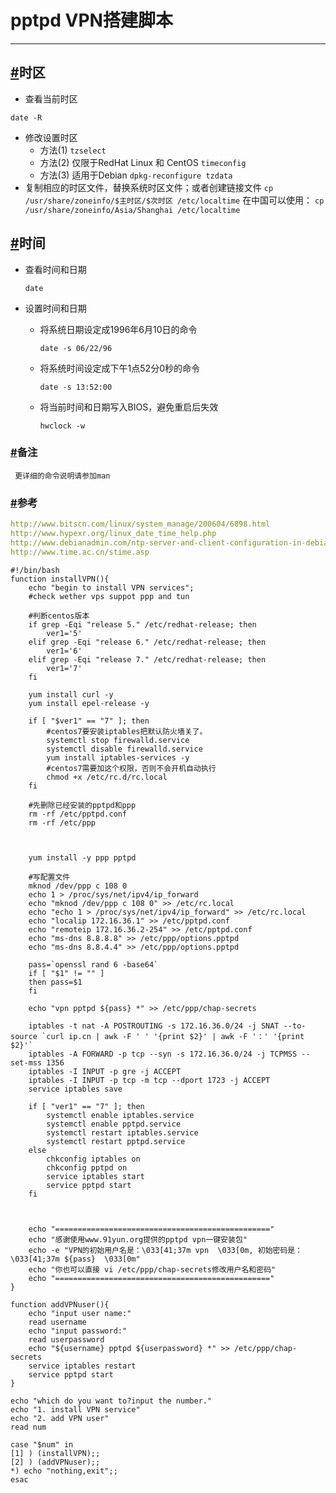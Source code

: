 # pptpd VPN搭建脚本

------



## [#](http://www.liuwq.com/views/linux基础/时区.html#时区)时区

- 查看当前时区

```
date -R
```

- 修改设置时区
    - 方法(1) `tzselect`
    - 方法(2) 仅限于RedHat Linux 和 CentOS `timeconfig`
    - 方法(3) 适用于Debian `dpkg-reconfigure tzdata`
- 复制相应的时区文件，替换系统时区文件；或者创建链接文件 `cp /usr/share/zoneinfo/$主时区/$次时区 /etc/localtime` 在中国可以使用： `cp /usr/share/zoneinfo/Asia/Shanghai /etc/localtime`

## [#](http://www.liuwq.com/views/linux基础/时区.html#时间)时间

- 查看时间和日期

    `date`

- 设置时间和日期

    - 将系统日期设定成1996年6月10日的命令

        `date -s 06/22/96`

    - 将系统时间设定成下午1点52分0秒的命令

        `date -s 13:52:00`

    - 将当前时间和日期写入BIOS，避免重启后失效

        `hwclock -w`

### [#](http://www.liuwq.com/views/linux基础/时区.html#备注)备注

```
 更详细的命令说明请参加man
```

### [#](http://www.liuwq.com/views/linux基础/时区.html#参考)参考

```yml
http://www.bitscn.com/linux/system_manage/200604/6898.html
http://www.hypexr.org/linux_date_time_help.php
http://www.debianadmin.com/ntp-server-and-client-configuration-in-debian.html
http://www.time.ac.cn/stime.asp
```

```shell
#!/bin/bash
function installVPN(){
	echo "begin to install VPN services";
	#check wether vps suppot ppp and tun

	#判断centos版本
	if grep -Eqi "release 5." /etc/redhat-release; then
		ver1='5'
	elif grep -Eqi "release 6." /etc/redhat-release; then
		ver1='6'
	elif grep -Eqi "release 7." /etc/redhat-release; then
		ver1='7'
	fi

	yum install curl -y
	yum install epel-release -y

	if [ "$ver1" == "7" ]; then
		#centos7要安装iptables把默认防火墙关了。
		systemctl stop firewalld.service
		systemctl disable firewalld.service
		yum install iptables-services -y
		#centos7需要加这个权限，否则不会开机自动执行
		chmod +x /etc/rc.d/rc.local
	fi

	#先删除已经安装的pptpd和ppp
	rm -rf /etc/pptpd.conf
	rm -rf /etc/ppp



	yum install -y ppp pptpd

	#写配置文件
	mknod /dev/ppp c 108 0
	echo 1 > /proc/sys/net/ipv4/ip_forward                     
	echo "mknod /dev/ppp c 108 0" >> /etc/rc.local
	echo "echo 1 > /proc/sys/net/ipv4/ip_forward" >> /etc/rc.local
	echo "localip 172.16.36.1" >> /etc/pptpd.conf
	echo "remoteip 172.16.36.2-254" >> /etc/pptpd.conf
	echo "ms-dns 8.8.8.8" >> /etc/ppp/options.pptpd
	echo "ms-dns 8.8.4.4" >> /etc/ppp/options.pptpd

	pass=`openssl rand 6 -base64`
	if [ "$1" != "" ]
	then pass=$1
	fi

	echo "vpn pptpd ${pass} *" >> /etc/ppp/chap-secrets

	iptables -t nat -A POSTROUTING -s 172.16.36.0/24 -j SNAT --to-source `curl ip.cn | awk -F ' ' '{print $2}' | awk -F '：' '{print $2}'`
	iptables -A FORWARD -p tcp --syn -s 172.16.36.0/24 -j TCPMSS --set-mss 1356
	iptables -I INPUT -p gre -j ACCEPT
	iptables -I INPUT -p tcp -m tcp --dport 1723 -j ACCEPT
	service iptables save

	if [ "ver1" == "7" ]; then
		systemctl enable iptables.service
		systemctl enable pptpd.service
		systemctl restart iptables.service
		systemctl restart pptpd.service
	else
		chkconfig iptables on
		chkconfig pptpd on
		service iptables start
		service pptpd start		
	fi



	echo "================================================"
	echo "感谢使用www.91yun.org提供的pptpd vpn一键安装包"
	echo -e "VPN的初始用户名是：\033[41;37m vpn  \033[0m, 初始密码是： \033[41;37m ${pass}  \033[0m"
	echo "你也可以直接 vi /etc/ppp/chap-secrets修改用户名和密码"
	echo "================================================"
}

function addVPNuser(){
	echo "input user name:"
	read username
	echo "input password:"
	read userpassword
	echo "${username} pptpd ${userpassword} *" >> /etc/ppp/chap-secrets
	service iptables restart
	service pptpd start
}

echo "which do you want to?input the number."
echo "1. install VPN service"
echo "2. add VPN user"
read num

case "$num" in
[1] ) (installVPN);;
[2] ) (addVPNuser);;
*) echo "nothing,exit";;
esac            
```